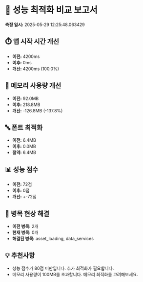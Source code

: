 # 🚀 성능 최적화 비교 보고서

**측정 일시:** 2025-05-29 12:25:48.063429

## ⏱️ 앱 시작 시간 개선
- **이전:** 4200ms
- **이후:** 0ms
- **개선:** 4200ms (100.0%)

## 🧠 메모리 사용량 개선
- **이전:** 92.0MB
- **이후:** 218.8MB
- **개선:** -126.8MB (-137.8%)

## 🔤 폰트 최적화
- **이전:** 6.4MB
- **이후:** 0.0MB
- **절약:** 6.4MB

## 📊 성능 점수
- **이전:** 72점
- **이후:** 0점
- **개선:** +-72점

## 🔧 병목 현상 해결
- **이전 병목:** 2개
- **현재 병목:** 0개
- **해결된 병목:** asset_loading, data_services

## 💡 추천사항
- 성능 점수가 80점 미만입니다. 추가 최적화가 필요합니다.
- 메모리 사용량이 100MB를 초과합니다. 메모리 최적화를 고려해보세요.
